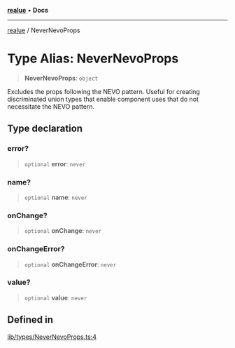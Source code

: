 [**realue**](../README.md) • **Docs**

***

[realue](../README.md) / NeverNevoProps

# Type Alias: NeverNevoProps

> **NeverNevoProps**: `object`

Excludes the props following the NEVO pattern. Useful for creating discriminated union types that enable component uses that do not necessitate the NEVO pattern.

## Type declaration

### error?

> `optional` **error**: `never`

### name?

> `optional` **name**: `never`

### onChange?

> `optional` **onChange**: `never`

### onChangeError?

> `optional` **onChangeError**: `never`

### value?

> `optional` **value**: `never`

## Defined in

[lib/types/NeverNevoProps.ts:4](https://github.com/nevoland/realue/blob/23357baeee67e2e83a0bceccc257348ca52e5775/lib/types/NeverNevoProps.ts#L4)
